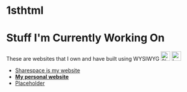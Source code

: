# 1sthtml
<DOCTYPE html>
  <html lang="en">
<Head>
  <title> My 1st WebPage </title>
  </head>
  <body>
    <h1>Stuff I'm Currently Working On</h1>
    <p>These are websites that I own and have built using WYSIWYG
      <img src="C:\Users\UCLAShawn\Pictures\butterfly.jpg" alt="Sharespace Logo" width="25" height="25">
      <img src="C:\Users\UCLAShawn\Pictures\flower.jpg" alt="Lashawn Logo" width="25" height="25">
    <ul>
      <li> <a href="https://www.shrspc.com" target="_blank">Sharespace is my website</a> </li>      
      <li> <a href="https://www.lashawn.me"><b>My personal website</b></a> </li>
      <li> <a href="">Placeholder</a> </li>
    </ul>
    </p>
  </body>
  </html>

